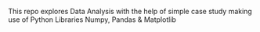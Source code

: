 This repo explores Data Analysis with the help of simple case study making use of Python Libraries Numpy, Pandas & Matplotlib
